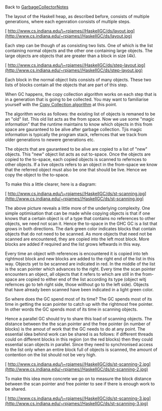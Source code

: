 
Back to [GarbageCollectorNotes](garbage-collector-notes)


The layout of the Haskell heap, as described before, consists of multiple generations, where each egenration consists of multiple steps.

[ http://www.cs.indiana.edu/\~rpjames//HaskellGC/ds/layout.jpg](http://www.cs.indiana.edu/~rpjames//HaskellGC/ds/layout.jpg)


Each step can be though of as consisting two lists. One of which is the list containing normal objects and the other one containing large objects. The large objects are objects that are greater than a block in size (4k). 

[ http://www.cs.indiana.edu/\~rpjames//HaskellGC/ds/step-layout.jpg](http://www.cs.indiana.edu/~rpjames//HaskellGC/ds/step-layout.jpg)


Each block in the normal object lists consists of many objects. These two lists of blocks contain all the objects that are part of this step. 


When GC happens, the copy collection algorithm works on each step that is in a generation that is going to be collected. You may want to familiarise yourself with the [ Copy Collection algorithm](http://www.brpreiss.com/books/opus5/html/page427.html) at this point. 


The algorithm works as follows: the existing list of objects is remaned to be an "old" list. This old list acts as the from space. Now we use some "magic information" that the runtime maintains to know which objects in this from space are gauranteed to be alive after garbage collection. Tjis magic information is typically the program stack, refernces that we track from older generations to newere generations etc. 


The objects that are gauranteed to be alive are copied to a list of "new" objects. This "new" object list acts as out to-space. Once the objects are copied to the to-space, each copied objects is scanned to refernces to other objects. If a live objects refers to an object in the from-space we know that the referred object must also be one that should be live. Hence we copy the object to the to-space. 


To make this a little clearer, here is a diagram:

[ http://www.cs.indiana.edu/\~rpjames//HaskellGC/ds/st-scanning.jpg](http://www.cs.indiana.edu/~rpjames//HaskellGC/ds/st-scanning.jpg)


The above picture reveals a little more of the underlying complexity. One simple optimisation that can be made while copying objects is that if one knows that a certain object is of a type that contains no references to other objects, we need not scan it. Hence the to-space in the GHC GC is a list that grows in both directions. The dark green color indicates blocks that contain objects that do not need to be scanned. As more objects that need not be scanned are encountered, they are copied into the left most block. More blocks are added if required and the list grows leftwards in this way. 


Every time an object with references is encountered it is copied into teh rightmost block and new blocks are added to the right end of the list in this way. Objects yet to be scanned are indicated in red. In the middle of the list is the scan pointer which advances to the right. Every time the scan pointer encounters an object, all objects that it refers to which are still in the from-space are copied to either end of the list according its type (object witj refernces go to teh right side, those wiithout go to the left side). Objects that have already been scanned have been indicated in a light green color. 


So where does the GC spend most of its time? The GC spends most of its time in getting the scan pointer to catch up with the rightmost free pointer. In other words the GC spends most of its time in scanning objects. 


Hence a parallel GC should try to share this load of scanning objects. The distance between the the scan pointer and the free pointer (in number of blocks) is the amout of work that the GC needs to do at any point. The essential idea behind work can be shared is as follows: if different threads could on different blocks in this region (on the red blocks) then they could essential scan objects in parallel. Since they need to synchronised access to the list only when an entire block full of objects is scanned, the amount of contention on the list should not be very high. 

[ http://www.cs.indiana.edu/\~rpjames//HaskellGC/ds/st-scanning-2.jpg](http://www.cs.indiana.edu/~rpjames//HaskellGC/ds/st-scanning-2.jpg)


To make this idea more concrete we go on to measure the block distance between the scan pointer and free pointer to see if there is enough work to be shared. 

[ http://www.cs.indiana.edu/\~rpjames//HaskellGC/ds/st-scanning-3.jpg](http://www.cs.indiana.edu/~rpjames//HaskellGC/ds/st-scanning-3.jpg)